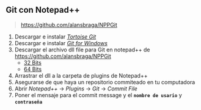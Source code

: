 ## Git con Notepad++
> <https://github.com/alansbraga/NPPGit>

1. Descargar e instalar *[Tortoise Git](https://tortoisegit.org/download/)*
2. Descargar e instalar *[Git for Windows](http://gitforwindows.org/)*
3. Descargar el archivo dll file para Git en notepad++ de <https://github.com/alansbraga/NPPGit>
    - [32 Bits](https://github.com/alansbraga/NPPGit/raw/master/Release/NPPGit.dll)
    - [64 Bits](https://github.com/alansbraga/NPPGit/raw/master/x64/Release/NPPGit.dll)
4. Arrastrar el dll a la carpeta de plugins de Notepad++
5. Asegurarse de que haya un repositorio commiteado en tu computadora
6. Abrir *Notepad++* -> *Plugins* -> *Git* -> *Commit File*
7. Poner el mensaje para el commit message y el **`nombre de usario`** y **`contraseña`**

